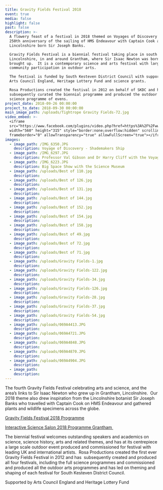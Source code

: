 ```yaml
---
title: Gravity Fields Festival 2018
event: true
media: false
highlight: false
past: false
description: >-
  A flowery feast of a festival in 2018 themed on Voyages of Discovery and the
  250th anniversary of the sailing of HMS Endeavour with Captain Cook and
  Lincolnshire born Sir Joseph Banks.

  Gravity Fields Festival is a biennial festival taking place in south
  Lincolnshire, in and around Grantham, where Sir Isaac Newton was born and
  brought up.  It is a contemporary science and arts festival with large scale
  community participation in outdoor arts.  

  The festival is funded by South Kesteven District Council with support from
  Arts Council England, Heritage Lottery Fund and science grants.

  Rosa Productions created the festival in 2012 on behalf of SKDC and has
  subsequently curated the biennial programme and produced the outdoor arts and
  science programme of evens.
project_date: 2018-09-26 00:00:00
project_to_date: 2018-09-30 00:00:00
main_image_path: /uploads/Tightrope Gravity Fields-72.jpg
video_embed: >-
  <iframe
  src="https://www.facebook.com/plugins/video.php?href=https%3A%2F%2Fwww.facebook.com%2FGravityFields%2Fvideos%2F2154404974779660%2F&show_text=0&width=560"
  width="560" height="315" style="border:none;overflow:hidden" scrolling="no"
  frameborder="0" allowTransparency="true" allowFullScreen="true"></iframe>
images:
  - image_path: /IMG_6350.JPG
    description: Voyage of Discovery - Shademakers Ship
  - image_path: /IMG_6297.JPG
    description: Professor Val Gibson and Dr Harry Cliff with the Voyage of Discovery globe
  - image_path: /IMG_6223.JPG
    description: Big Space Show with the Science Museum
  - image_path: /uploads/Best of 110.jpg
    description:
  - image_path: /uploads/Best of 126.jpg
    description:
  - image_path: /uploads/Best of 131.jpg
    description:
  - image_path: /uploads/Best of 144.jpg
    description:
  - image_path: /uploads/Best of 152.jpg
    description:
  - image_path: /uploads/Best of 154.jpg
    description:
  - image_path: /uploads/Best of 158.jpg
    description:
  - image_path: /uploads/Best of 49.jpg
    description:
  - image_path: /uploads/Best of 72.jpg
    description:
  - image_path: /uploads/Best of 71.jpg
    description:
  - image_path: /uploads/Gravity Fields-1.jpg
    description:
  - image_path: /uploads/Gravity Fields-122.jpg
    description:
  - image_path: /uploads/Gravity Fields-34.jpg
    description:
  - image_path: /uploads/Gravity Fields-126.jpg
    description:
  - image_path: /uploads/Gravity Fields-28.jpg
    description:
  - image_path: /uploads/Gravity Fields-37.jpg
    description:
  - image_path: /uploads/Gravity Fields-54.jpg
    description:
  - image_path: /uploads/069A4413.JPG
    description:
  - image_path: /uploads/069A4721.JPG
    description:
  - image_path: /uploads/069A4848.JPG
    description:
  - image_path: /uploads/069A4870.JPG
    description:
  - image_path: /uploads/069A4904.JPG
    description:
  - image_path:
    description:
---
```


The fourth Gravity Fields Festival celebrating arts and science, and the area’s links to Sir Isaac Newton who grew up in Grantham, Lincolnshire.  Our 2018 theme also drew inspiration from the Lincolnshire botanist Sir Joseph Banks who travelled with Captain Cook on HMS Endeavour and gathered plants and wildlife specimens across the globe.

[Gravity Fields Festival 2018 Programme](https://www.dropbox.com/home/Rosemary%20Richards/GFF%202018/Voyage%20templates?preview=Gravity-Brochure-final-version.pdf)

[Interactive Science Salon 2018 Programme Grantham ](https://www.dropbox.com/home/Rosemary%20Richards/Interactive%20Science%20Salon%20-%20Globe%20plus?preview=Science+Salon+Brochure+2018+WEB.pdf)

The biennial festival welcomes outstanding speakers and academics on science, science history, arts and related themes, and has at its centrepiece a large scale outdoor event produced and commissioned for festival with leading UK and international artists.  Rosa Productions created the first ever Gravity Fields Festival in 2012 and has  subsequently created and produced all four festivals, including the full science programmes and commissioned and produced all the outdoor arts programmes and has led on theming and shaping of each festival for South Kesteven District Council.  

Supported by Arts Council England and Heritage Lottery Fund